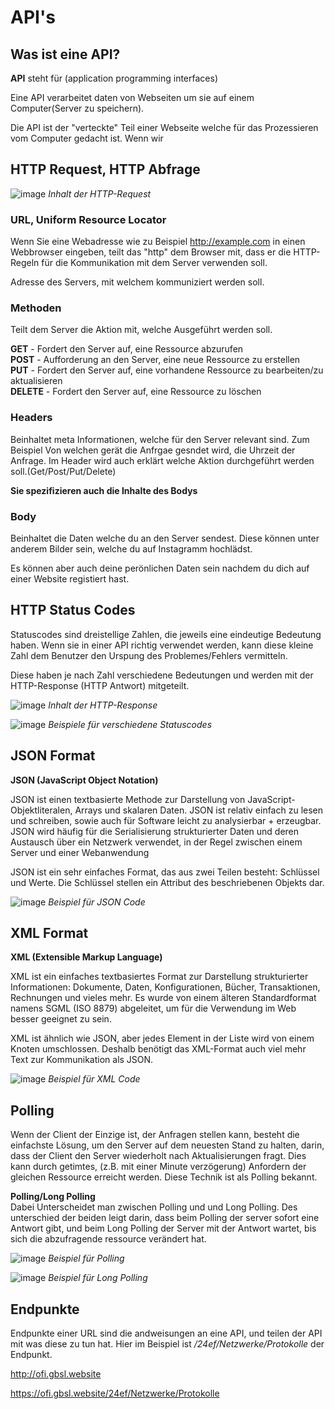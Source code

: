# API's

## Was ist eine API?

**API** steht für (application programming interfaces)

Eine API verarbeitet daten von Webseiten um sie auf einem Computer(Server zu speichern).

Die API ist der "verteckte" Teil einer Webseite welche für das Prozessieren vom Computer gedacht ist. Wenn wir 

## **HTTP Request,** HTTP Abfrage

![image](/images/HTTP_Request_Bild.jpeg)
*Inhalt der HTTP-Request*
### **URL,** Uniform Resource Locator
Wenn Sie eine Webadresse wie zu Beispiel http://example.com in einen Webbrowser eingeben, teilt das "http" dem Browser mit, dass er die HTTP-Regeln für die Kommunikation mit dem Server verwenden soll.

Adresse des Servers, mit welchem kommuniziert werden soll. 

### **Methoden**

Teilt dem Server die Aktion mit, welche Ausgeführt werden soll. 

**GET** - Fordert den Server auf, eine Ressource abzurufen  
**POST** - Aufforderung an den Server, eine neue Ressource zu erstellen  
**PUT** - Fordert den Server auf, eine vorhandene Ressource zu bearbeiten/zu aktualisieren  
**DELETE** - Fordert den Server auf, eine Ressource zu löschen

### **Headers**

Beinhaltet meta Informationen, welche für den Server relevant sind. 
Zum Beispiel Von welchen gerät die Anfrgae gesndet wird, die Uhrzeit der Anfrage.
Im Header wird auch erklärt welche Aktion durchgeführt werden soll.(Get/Post/Put/Delete)

**Sie spezifizieren auch die Inhalte des Bodys**

### **Body**

Beinhaltet die Daten welche du an den Server sendest. Diese können unter anderem Bilder sein, welche du auf Instagramm hochlädst.

Es können aber auch deine perönlichen Daten sein nachdem du dich auf einer Website registiert hast.

## HTTP Status Codes

Statuscodes sind dreistellige Zahlen, die jeweils eine eindeutige Bedeutung haben. Wenn sie in einer API richtig verwendet werden, kann diese kleine Zahl dem Benutzer den Urspung des Problemes/Fehlers vermitteln.

Diese haben je nach Zahl verschiedene Bedeutungen und werden mit der HTTP-Response (HTTP Antwort) mitgeteilt. 

![image](/images/HTTP_Response_Bild.jpeg)
*Inhalt der HTTP-Response*

![image](/images/HTTP_Status_Bild.png)
*Beispiele für verschiedene Statuscodes*

## JSON Format
**JSON (JavaScript Object Notation)**

JSON ist einen textbasierte Methode zur Darstellung von JavaScript-Objektliteralen, Arrays und skalaren Daten. JSON ist relativ einfach zu lesen und schreiben, sowie auch für Software leicht zu analysierbar + erzeugbar. JSON wird häufig für die Serialisierung strukturierter Daten und deren Austausch über ein Netzwerk verwendet, in der Regel zwischen einem Server und einer Webanwendung

JSON ist ein sehr einfaches Format, das aus zwei Teilen besteht: Schlüssel und Werte. Die Schlüssel stellen ein Attribut des beschriebenen Objekts dar.

![image](/images/JSON_example.png.jpeg)
*Beispiel für JSON Code*
## XML Format
**XML (Extensible Markup Language)**

XML ist ein einfaches textbasiertes Format zur Darstellung strukturierter Informationen: Dokumente, Daten, Konfigurationen, Bücher, Transaktionen, Rechnungen und vieles mehr. Es wurde von einem älteren Standardformat namens SGML (ISO 8879) abgeleitet, um für die Verwendung im Web besser geeignet zu sein.

XML ist ähnlich wie JSON, aber jedes Element in der Liste wird von einem Knoten umschlossen. Deshalb benötigt das XML-Format auch viel mehr Text zur Kommunikation als JSON.

![image](/images/XML_example.png.jpeg)
*Beispiel für XML Code*

## Polling
 

Wenn der Client der Einzige ist, der Anfragen stellen kann, besteht die einfachste Lösung, um den Server auf dem neuesten Stand zu halten, darin, dass der Client den Server wiederholt nach Aktualisierungen fragt. Dies kann durch getimtes, (z.B. mit einer Minute verzögerung) Anfordern der gleichen Ressource erreicht werden. Diese Technik ist als Polling bekannt.

**Polling/Long Polling**  
Dabei Unterscheidet man zwischen Polling und und Long Polling. Des unterschied der beiden leigt darin, dass beim Polling der server sofort eine Antwort gibt, und beim Long Polling der Server mit der Antwort wartet, bis sich die abzufragende ressource verändert hat. 



![image](/images/Polling.png)
*Beispiel für Polling*

![image](/images/Long_Polling.png)
*Beispiel für Long Polling*


## Endpunkte 


Endpunkte einer URL sind die andweisungen an eine API, und teilen der API mit was diese zu tun hat.
Hier im Beispiel ist */24ef/Netzwerke/Protokolle* der Endpunkt.

http://ofi.gbsl.website

https://ofi.gbsl.website/24ef/Netzwerke/Protokolle